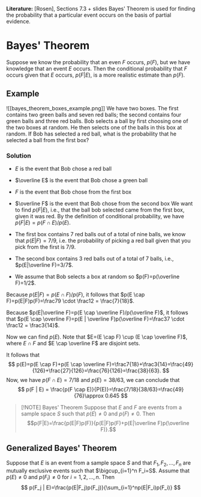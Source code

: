 **Literature:** [Rosen], Sections 7.3 + slides
Bayes' Theorem is used for finding the probability that a particular event occurs on the basis of partial evidence.
# Bayes' Theorem
Suppose we know the probability that an even $F$ occurs, $p(F)$, but we have knowledge that an event $E$ occurs. Then the conditional probability that $F$ occurs given that $E$ occurs, $p(F \vert E)$, is a more realistic estimate than $p(F)$. 
## Example
![[bayes_theorem_boxes_example.png]]
We have two boxes. The first contains two green balls and seven red balls; the second contains four green balls and three red balls. Bob selects a ball by first choosing one of the two boxes at random. He then selects one of the balls in this box at random. If Bob has selected a red ball, what is the probability that he selected a ball from the first box?

### Solution
- $E$ is the event that Bob chose a red ball
- $\overline E$ is the event that Bob chose a green ball
- $F$ is the event that Bob chose from the first box
- $\overline F$ is the event that Bob chose from the second box
We want to find $p(F|E)$, i.e., that the ball bob selected came from the first box, given it was red.
By the definition of conditional probability, we have $p(F|E)=p(F \cap E)/p(E)$.

- The first box contains 7 red balls out of a total of nine balls, we know that $p(E|F)=7/9$, i.e. the probability of picking a red ball given that you pick from the first is 7/9.
- The second box contains 3 red balls out of a total of 7 balls, i.e., $p(E|\overline F)=3/7$. 
- We assume that Bob selects a box at random so $p(F)=p(\overline F)=1/2$.

Because $p(E|F)=p(E \cap F)/p(F)$, it follows that $p(E \cap F)=p(E|F)p(F)=\frac79 \cdot \frac12 = \frac{7}{18}$.

Because $p(E|\overline F)=p(E \cap \overline F)/p(\overline F)$, it follows that $p(E \cap \overline F)=p(E | \overline F)p(\overline F)=\frac37 \cdot \frac12 = \frac3{14}$.

Now we can find $p(E)$. Note that $E=(E \cap F) \cup (E \cap \overline F)$, where $E \cap F$ and $E \cap \overline F$ are disjoint sets.

It follows that 
$$
p(E)=p(E \cap F)+p(E \cap \overline F)=\frac7{18}+\frac3{14}=\frac{49}{126}+\frac{27}{126}=\frac{76}{126}=\frac{38}{63}.
$$
Now, we have $p(F \cap E)=7/18$ and $p(E)=38/63$, we can conclude that
$$
p(F | E) = \frac{p(F \cap E)}{P(E)}=\frac{7/18}{38/63}=\frac{49}{76}\approx 0.645
$$

> [!NOTE] Bayes' Theorem
> Suppose that $E$ and $F$ are events from a sample space $S$ such that $p(E) \ne 0$ and $p(F) \ne 0$. Then
> $$p(F|E)=\frac{p(E|F)p(F)}{p(E|F)p(F)+p(E|\overline F)p(\overline F)}.$$

## Generalized Bayes' Theorem
Suppose that $E$ is an event from a sample space $S$ and that $F_1, F_2, \dots, F_n$ are mutually exclusive events such that $\bigcup_{i=1}^n F_i=S$. Assume that $p(E) \ne 0$ and $p(F_i) \ne 0$ for $i=1,2,\dots,n$. Then
$$
p(F_j | E)=\frac{p(E|F_j)p(F_j)}{\sum_{i=1}^np(E|F_i)p(F_i)}
$$
